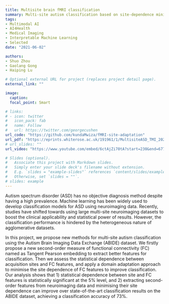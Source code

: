 ```yaml
---
title: Multisite brain fMRI classification
summary: Multi-site autism classification based on site-dependence minimisation and second-order functional connectivity
tags:
- Multimodal AI
- AI4Health
- Medical Imaging
- Interpretable Machine Learning
- Selected
date: "2021-06-02"

authors:
- Shuo Zhou
- Gaolang Gong
- Haiping Lu

# Optional external URL for project (replaces project detail page).
external_link: ""

image:
  caption: 
  focal_point: Smart

# links:
# - icon: twitter
#   icon_pack: fab
#   name: Follow
#   url: https://twitter.com/georgecushen
url_code: "https://github.com/kundaMwiza/fMRI-site-adaptation"
url_pdf: "https://eprints.whiterose.ac.uk/191961/1/MultisiteASD_TMI_2022.pdf"
# url_slides: ""
url_video: "https://www.youtube.com/embed/6ctAjZi70tA?start=230&end=677"

# Slides (optional).
#   Associate this project with Markdown slides.
#   Simply enter your slide deck's filename without extension.
#   E.g. `slides = "example-slides"` references `content/slides/example-slides.md`.
#   Otherwise, set `slides = ""`.
# slides: example
---
```


Autism spectrum disorder (ASD) has no objective diagnosis method despite having a high prevalence. Machine learning has been widely used to develop classification models for ASD using neuroimaging data. Recently, studies have shifted towards using large multi-site neuroimaging datasets to boost the clinical applicability and statistical power of results. However, the classification performance is hindered by the heterogeneous nature of agglomerative datasets. 

In this project, we propose new methods for multi-site autism classification using the Autism Brain Imaging Data Exchange (ABIDE) dataset. We firstly propose a new second-order measure of functional connectivity (FC) named as Tangent Pearson embedding to extract better features for classification. Then we assess the statistical dependence between acquisition sites and FC features, and apply a domain adaptation approach to minimise the site dependence of FC features to improve classification. Our analysis shows that 1) statistical dependence between site and FC features is statistically significant at the 5% level, and 2) extracting second-order features from neuroimaging data and minimising their site dependence can improve over state-of-the-art classification results on the ABIDE dataset, achieving a classification accuracy of 73%.
